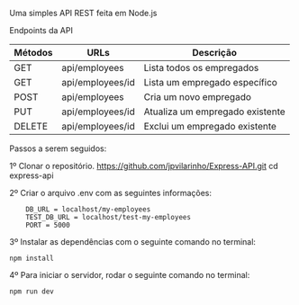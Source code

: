 Uma simples API REST feita em Node.js

Endpoints da API

| Métodos     | URLs             |Descrição                       |
| ----------- | -----------      | -----------                    |
| GET         | api/employees    |Lista todos os empregados       |
| GET         | api/employees/id |Lista um empregado específico   |
| POST        | api/employees    |Cria um novo empregado          |
| PUT         | api/employees/id |Atualiza um empregado existente |
| DELETE      | api/employees/id |Exclui um empregado existente   |


Passos a serem seguidos:

1º Clonar o repositório.
https://github.com/jpvilarinho/Express-API.git
cd express-api

2º Criar o arquivo .env com as seguintes informações:

```
    DB_URL = localhost/my-employees
    TEST_DB_URL = localhost/test-my-employees
    PORT = 5000
```

3º Instalar as dependências com o seguinte comando no terminal:

```
npm install
```

4º Para iniciar o servidor, rodar o seguinte comando no terminal:

```
npm run dev
```